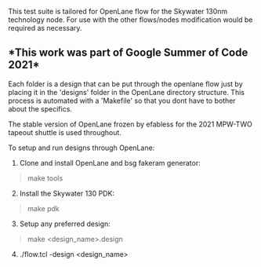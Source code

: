 This test suite is tailored for OpenLane flow for the Skywater 130nm technology node. For use with the other flows/nodes modification would be required as necessary.

<h2> *This work was part of Google Summer of Code 2021* </h2>

Each folder is a design that can be put through the openlane flow just by placing it in the 'designs' folder in the OpenLane directory structure. This process is automated with a 'Makefile' so that you dont have to bother about the specifics.

The stable version of OpenLane frozen by efabless for the 2021 MPW-TWO tapeout shuttle is used throughout.

To setup and run designs through OpenLane:
1) Clone and install OpenLane and bsg fakeram generator:
>make tools
2) Install the Skywater 130 PDK:
>make pdk
3) Setup any preferred design:
>make <design_name>.design
4) ./flow.tcl -design <design_name>

